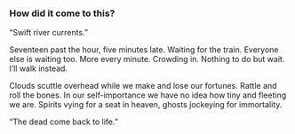 ### How did it come to this?

“Swift river currents.”

Seventeen past the hour, five minutes late. Waiting  for the train. Everyone else is waiting too. More every minute. Crowding in. Nothing to do but wait. I’ll walk instead.

Clouds scuttle overhead while we make and lose our fortunes. Rattle and roll the bones. In our self-importance we have no idea how tiny and fleeting we are. Spirits vying for a seat in heaven, ghosts jockeying for immortality.

“The dead come back to life.”